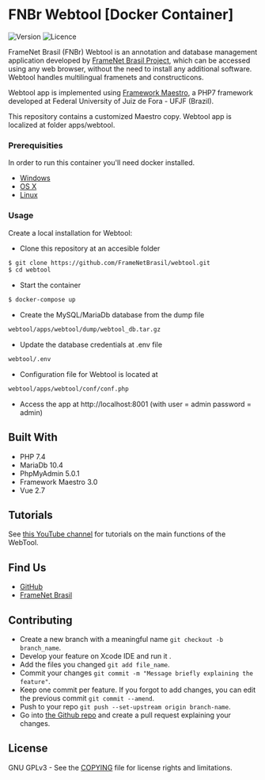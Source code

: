 # FNBr Webtool [Docker Container]

![Version](https://img.shields.io/github/v/tag/FrameNetBrasil/webtool)
![Licence](https://img.shields.io/github/license/FrameNetBrasil/webtool)

FrameNet Brasil (FNBr) Webtool is an annotation and database management application developed by
[FrameNet Brasil Project](http://www.ufjf.br/framenetbr-eng/), which can be accessed using any web browser,
without the need to install any additional software. Webtool handles multilingual framenets and constructicons.

Webtool app is implemented using [Framework Maestro](https://github.com/frameworkmaestro/maestro3/), a PHP7 framework
developed at Federal University of Juiz de Fora - UFJF (Brazil).

This repository contains a customized Maestro copy. Webtool app is localized at folder apps/webtool.

### Prerequisities

In order to run this container you'll need docker installed.

* [Windows](https://docs.docker.com/windows/started)
* [OS X](https://docs.docker.com/mac/started/)
* [Linux](https://docs.docker.com/linux/started/)

### Usage

Create a local installation for Webtool:


* Clone this repository at an accesible folder

```sh
$ git clone https://github.com/FrameNetBrasil/webtool.git
$ cd webtool
```

* Start the container

```sh
$ docker-compose up
```

* Create the MySQL/MariaDb database from the dump file

```sh
webtool/apps/webtool/dump/webtool_db.tar.gz
```

* Update the database credentials at .env file

```sh
webtool/.env
```

* Configuration file for Webtool is located at

```sh
webtool/apps/webtool/conf/conf.php
```
  
* Access the app at http://localhost:8001 (with user = admin password = admin)

## Built With

* PHP 7.4
* MariaDb 10.4
* PhpMyAdmin 5.0.1
* Framework Maestro 3.0
* Vue 2.7

## Tutorials

See [this YouTube channel](https://www.youtube.com/playlist?list=PLbRWTx8_CBTniSlJdlhBqJNe7A-AjKizD) for tutorials on the main functions of the WebTool.

## Find Us

* [GitHub](https://github.com/FrameNetBrasil)
* [FrameNet Brasil](http://www.ufjf.br/framenetbr-eng/)

## Contributing
* Create a new branch with a meaningful name `git checkout -b branch_name`.<br />
* Develop your feature on Xcode IDE  and run it .<br />
* Add the files you changed `git add file_name`.<br />
* Commit your changes `git commit -m "Message briefly explaining the feature"`.<br />
* Keep one commit per feature. If you forgot to add changes, you can edit the previous commit `git commit --amend`.<br />
* Push to your repo `git push --set-upstream origin branch-name`.<br />
* Go into [the Github repo](https://github.com/FrameNetBrasil/webtool.git) and create a pull request explaining your changes.<br />

## License

GNU GPLv3 - See the [COPYING](COPYING) file for license rights and limitations.

